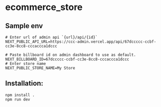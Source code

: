 # ecommerce_store

## Sample env
```
# Enter url of admin api `{url}/api/{id}`
NEXT_PUBLIC_API_URL=https://ccc-admin.vercel.app/api/67dccccc-ccbf-cc3e-8cc8-cccaccca1dccc

# Paste billboard id on admin dashboard to use as default.
NEXT_BILLBOARD_ID=67dccccc-ccbf-cc3e-8cc8-cccaccca1dccc
# Enter store name
NEXT_PUBLIC_STORE_NAME=My Store
```

## Installation:
```
npm install .
npm run dev
```
